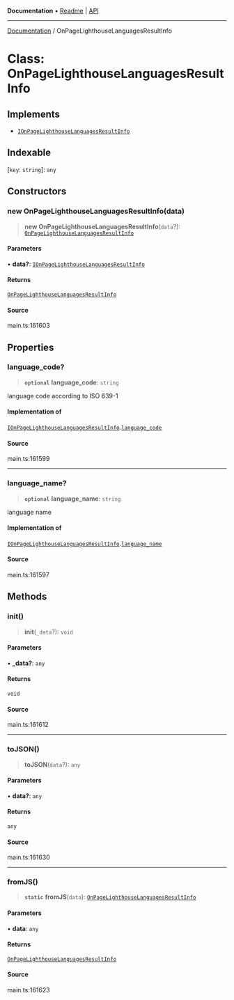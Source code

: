 **Documentation** • [Readme](../README.md) \| [API](../globals.md)

***

[Documentation](../README.md) / OnPageLighthouseLanguagesResultInfo

# Class: OnPageLighthouseLanguagesResultInfo

## Implements

- [`IOnPageLighthouseLanguagesResultInfo`](../interfaces/IOnPageLighthouseLanguagesResultInfo.md)

## Indexable

 \[`key`: `string`\]: `any`

## Constructors

### new OnPageLighthouseLanguagesResultInfo(data)

> **new OnPageLighthouseLanguagesResultInfo**(`data`?): [`OnPageLighthouseLanguagesResultInfo`](OnPageLighthouseLanguagesResultInfo.md)

#### Parameters

• **data?**: [`IOnPageLighthouseLanguagesResultInfo`](../interfaces/IOnPageLighthouseLanguagesResultInfo.md)

#### Returns

[`OnPageLighthouseLanguagesResultInfo`](OnPageLighthouseLanguagesResultInfo.md)

#### Source

main.ts:161603

## Properties

### language\_code?

> **`optional`** **language\_code**: `string`

language code according to ISO 639-1

#### Implementation of

[`IOnPageLighthouseLanguagesResultInfo`](../interfaces/IOnPageLighthouseLanguagesResultInfo.md).[`language_code`](../interfaces/IOnPageLighthouseLanguagesResultInfo.md#language_code)

#### Source

main.ts:161599

***

### language\_name?

> **`optional`** **language\_name**: `string`

language name

#### Implementation of

[`IOnPageLighthouseLanguagesResultInfo`](../interfaces/IOnPageLighthouseLanguagesResultInfo.md).[`language_name`](../interfaces/IOnPageLighthouseLanguagesResultInfo.md#language_name)

#### Source

main.ts:161597

## Methods

### init()

> **init**(`_data`?): `void`

#### Parameters

• **\_data?**: `any`

#### Returns

`void`

#### Source

main.ts:161612

***

### toJSON()

> **toJSON**(`data`?): `any`

#### Parameters

• **data?**: `any`

#### Returns

`any`

#### Source

main.ts:161630

***

### fromJS()

> **`static`** **fromJS**(`data`): [`OnPageLighthouseLanguagesResultInfo`](OnPageLighthouseLanguagesResultInfo.md)

#### Parameters

• **data**: `any`

#### Returns

[`OnPageLighthouseLanguagesResultInfo`](OnPageLighthouseLanguagesResultInfo.md)

#### Source

main.ts:161623
